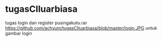 # tugasCIluarbiasa
tugas login dan register pusingakutu.rar
https://github.com/achyum/tugasCIluarbiasa/blob/master/login.JPG untuk gambar login
